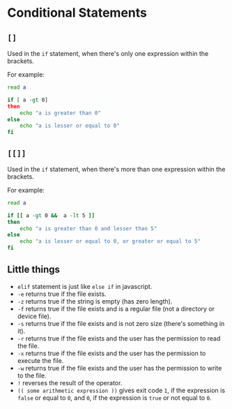 # Conditional Statements

## `[]`
Used in the `if` statement, when there's only one expression within the brackets.

For example:
```bash
read a

if [ a -gt 0] 
then 
    echo "a is greater than 0"
else
    echo "a is lesser or equal to 0"
fi
```


## `[[]]`
Used in the `if` statement, when there's more than one expression within the brackets.

For example:
```bash
read a

if [[ a -gt 0 &&  a -lt 5 ]] 
then 
    echo "a is greater than 0 and lesser than 5"
else
    echo "a is lesser or equal to 0, or greater or equal to 5"
fi
```


## Little things

- `elif` statement is just like `else if` in javascript.
- `-e` returns true if the file exists.
- `-z` returns true if the string is empty (has zero length).
- `-f` returns true if the file exists and is a regular file (not a directory or device file).
- `-s` returns true if the file exists and is not zero size (there's something in it).
- `-r` returns true if the file exists and the user has the permission to read the file.
- `-x` returns true if the file exists and the user has the permission to execute the file.
- `-w` returns true if the file exists and the user has the permission to write to the file. 
- `!`  reverses the result of the operator.
- `(( some arithmetic expression ))` gives exit code `1`, if the expression is `false` or equal to `0`, and `0`, if the expression is `true` or not equal to `0`.